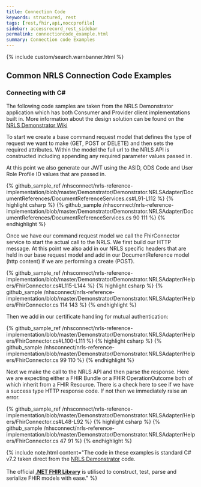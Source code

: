 ```yaml
---
title: Connection Code
keywords: structured, rest
tags: [rest,fhir,api,noccprofile]
sidebar: accessrecord_rest_sidebar
permalink: connectioncode_example.html
summary: Connection code Examples
---
```


{% include custom/search.warnbanner.html %}

## Common NRLS Connection Code Examples ##

### Connecting with C# ###

The following code samples are taken from the NRLS Demonstrator application which has both Consumer and Provider client implementations built in. More information about the design solution can be found
on the [NRLS Demonstrator Wiki](https://github.com/nhsconnect/nrls-reference-implementation/wiki)

To start we create a base command request model that defines the type of request we want to make (GET, POST or DELETE) and then sets the required attributes.
Within the model the full url to the NRLS API is constructed including appending any required parameter values passed in.

At this point we also generate our JWT using the ASID, ODS Code and User Role Profile ID values that are passed in.

<div class="github-sample-wrapper">
{% github_sample_ref /nhsconnect/nrls-reference-implementation/blob/master/Demonstrator/Demonstrator.NRLSAdapter/DocumentReferences/DocumentReferenceServices.cs#L91-L112 %}
{% highlight csharp %}
{% github_sample /nhsconnect/nrls-reference-implementation/blob/master/Demonstrator/Demonstrator.NRLSAdapter/DocumentReferences/DocumentReferenceServices.cs 90 111 %}
{% endhighlight %}
</div>

Once we have our command request model we call the FhirConnector service to start the actual call to the NRLS.
We first build our HTTP message. At this point we also add in our NRLS specific headers that are held in our base request model and add in our DocumentReference model (http content) if we are performing a create (POST).

<div class="github-sample-wrapper">
{% github_sample_ref /nhsconnect/nrls-reference-implementation/blob/master/Demonstrator/Demonstrator.NRLSAdapter/Helpers/FhirConnector.cs#L115-L144 %}
{% highlight csharp %}
{% github_sample /nhsconnect/nrls-reference-implementation/blob/master/Demonstrator/Demonstrator.NRLSAdapter/Helpers/FhirConnector.cs 114 143 %}
{% endhighlight %}
</div>

Then we add in our certificate handling for mutual authentication:

<div class="github-sample-wrapper">
{% github_sample_ref /nhsconnect/nrls-reference-implementation/blob/master/Demonstrator/Demonstrator.NRLSAdapter/Helpers/FhirConnector.cs#L100-L111 %}
{% highlight csharp %}
{% github_sample /nhsconnect/nrls-reference-implementation/blob/master/Demonstrator/Demonstrator.NRLSAdapter/Helpers/FhirConnector.cs 99 110 %}
{% endhighlight %}
</div>


Next we make the call to the NRLS API and then parse the response.
Here we are expecting either a FHIR Bundle or a FHIR OperationOutcome both of which inherit from a FHIR Resource.
There is a check here to see if we have a success type HTTP response code. If not then we immediately raise an error.

<div class="github-sample-wrapper">
{% github_sample_ref /nhsconnect/nrls-reference-implementation/blob/master/Demonstrator/Demonstrator.NRLSAdapter/Helpers/FhirConnector.cs#L48-L92 %}
{% highlight csharp %}
{% github_sample /nhsconnect/nrls-reference-implementation/blob/master/Demonstrator/Demonstrator.NRLSAdapter/Helpers/FhirConnector.cs 47 91 %}
{% endhighlight %}
</div>

{% include note.html content="The code in these examples is standard C# v7.2 taken direct from the [NRLS Demonstrator](https://nrls.digital.nhs.uk) code.<br /><br />The official <b>[.NET FHIR Library](https://ewoutkramer.github.io/fhir-net-api/)</b> is utilised to construct, test, parse and serialize FHIR models with ease." %}
